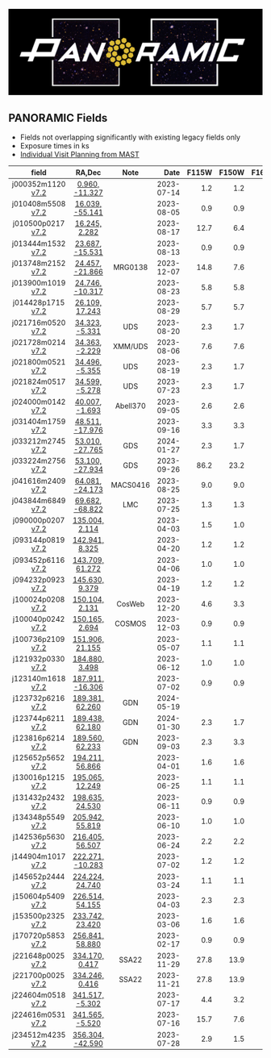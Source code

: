 
![Alt text](PanoramicLogo.png?raw=true "PanoramicLogo")

PANORAMIC Fields
----------------

- Fields not overlapping significantly with existing legacy fields only
- Exposure times in ks
- [Individual Visit Planning from MAST](https://www.stsci.edu/cgi-bin/get-visit-status?id=2514&markupFormat=html&observatory=JWST)

| field        | RA,Dec             | Note   | Date       | F115W  | F150W  | F162M  | F182M  | F200W  | F210M  | F277W  | F300M  | F356W  | F410M  | F430M  | F444W  | F460M  |
| :----------: | :----------------: | :----: | ----------:|-------:|-------:|-------:|-------:|-------:|-------:|-------:|-------:|-------:|-------:|-------:|-------:|-------:|
| j000352m1120  [v7.2](https://s3.amazonaws.com/grizli-panoramic/mosaics/v7.2/j000352m1120/index.html) | [   0.960,  -11.327](https://s3.amazonaws.com/grizli-v2/ClusterTiles/Map/panoramic-j000352m1120/index.html?coord=0.960,-11.327) |  | 2023-07-14 |   1.2  |   1.2  |        |        |   1.2  |        |   1.2  |        |   1.2  |        |        |   1.2  |        |
| j010408m5508  [v7.2](https://s3.amazonaws.com/grizli-panoramic/mosaics/v7.2/j010408m5508/index.html) | [  16.039,  -55.141](https://s3.amazonaws.com/grizli-v2/ClusterTiles/Map/panoramic-j010408m5508/index.html?coord=16.039,-55.141) |  | 2023-08-05 |   0.9  |   0.9  |        |        |   0.9  |        |   0.9  |        |   0.9  |        |        |   0.9  |        |
| j010500p0217  [v7.2](https://s3.amazonaws.com/grizli-panoramic/mosaics/v7.2/j010500p0217/index.html) | [  16.245,    2.282](https://s3.amazonaws.com/grizli-v2/ClusterTiles/Map/panoramic-j010500p0217/index.html?coord=16.245,2.282) |  | 2023-08-17 |  12.7  |   6.4  |        |        |   7.6  |        |   7.6  |        |   6.4  |  12.7  |        |        |        |
| j013444m1532  [v7.2](https://s3.amazonaws.com/grizli-panoramic/mosaics/v7.2/j013444m1532/index.html) | [  23.687,  -15.531](https://s3.amazonaws.com/grizli-v2/ClusterTiles/Map/panoramic-j013444m1532/index.html?coord=23.687,-15.531) |  | 2023-08-13 |   0.9  |   0.9  |        |        |   0.9  |        |   0.9  |        |   0.9  |        |        |   0.9  |        |
| j013748m2152  [v7.2](https://s3.amazonaws.com/grizli-panoramic/mosaics/v7.2/j013748m2152/index.html) | [  24.457,  -21.866](https://s3.amazonaws.com/grizli-v2/ClusterTiles/Map/j013804m2156/index.html?coord=24.457,-21.866) | MRG0138 | 2023-12-07 |  14.8  |   7.6  |        |        |   7.2  |        |   7.2  |        |   7.2  |   7.6  |        |   7.6  |        |
| j013900m1019  [v7.2](https://s3.amazonaws.com/grizli-panoramic/mosaics/v7.2/j013900m1019/index.html) | [  24.746,  -10.317](https://s3.amazonaws.com/grizli-v2/ClusterTiles/Map/panoramic-j013900m1019/index.html?coord=24.746,-10.317) |  | 2023-08-23 |   5.8  |   5.8  |        |        |   5.8  |        |   5.8  |        |   5.8  |        |        |   5.8  |        |
| j014428p1715  [v7.2](https://s3.amazonaws.com/grizli-panoramic/mosaics/v7.2/j014428p1715/index.html) | [  26.109,   17.243](https://s3.amazonaws.com/grizli-v2/ClusterTiles/Map/panoramic-j014428p1715/index.html?coord=26.109,17.243) |  | 2023-08-29 |   5.7  |   5.7  |        |        |   5.7  |        |   5.7  |        |   5.7  |        |        |   5.7  |        |
| j021716m0520  [v7.2](https://s3.amazonaws.com/grizli-panoramic/mosaics/v7.2/j021716m0520/index.html) | [  34.323,   -5.331](https://s3.amazonaws.com/grizli-v2/ClusterTiles/Map/uds/index.html?coord=34.323,-5.331) | UDS | 2023-08-20 |   2.3  |   1.7  |        |        |   1.5  |        |   1.5  |        |   1.7  |        |        |   2.3  |        |
| j021728m0214  [v7.2](https://s3.amazonaws.com/grizli-panoramic/mosaics/v7.2/j021728m0214/index.html) | [  34.363,   -2.229](https://s3.amazonaws.com/grizli-v2/ClusterTiles/Map/panoramic-j021728m0214/index.html?coord=34.363,-2.229) | XMM/UDS | 2023-08-06 |   7.6  |   7.6  |        |        |   3.8  |        |   3.8  |        |   7.6  |        |        |   7.6  |        |
| j021800m0521  [v7.2](https://s3.amazonaws.com/grizli-panoramic/mosaics/v7.2/j021800m0521/index.html) | [  34.496,   -5.355](https://s3.amazonaws.com/grizli-v2/ClusterTiles/Map/uds/index.html?coord=34.496,-5.355) | UDS | 2023-08-19 |   2.3  |   1.7  |        |        |   1.5  |        |   1.5  |        |   1.7  |        |        |   2.3  |        |
| j021824m0517  [v7.2](https://s3.amazonaws.com/grizli-panoramic/mosaics/v7.2/j021824m0517/index.html) | [  34.599,   -5.278](https://s3.amazonaws.com/grizli-v2/ClusterTiles/Map/uds/index.html?coord=34.599,-5.278) | UDS | 2023-07-23 |   2.3  |   1.7  |        |        |   1.5  |        |   1.5  |        |   1.7  |        |        |   2.3  |        |
| j024000m0142  [v7.2](https://s3.amazonaws.com/grizli-panoramic/mosaics/v7.2/j024000m0142/index.html) | [  40.007,   -1.693](https://s3.amazonaws.com/grizli-v2/ClusterTiles/Map/abell370/jwst.html?coord=40.007,-1.693) | Abell370 | 2023-09-05 |   2.6  |   2.6  |        |        |   2.6  |        |   2.6  |        |   2.6  |        |        |   2.6  |        |
| j031404m1759  [v7.2](https://s3.amazonaws.com/grizli-panoramic/mosaics/v7.2/j031404m1759/index.html) | [  48.511,  -17.976](https://s3.amazonaws.com/grizli-v2/ClusterTiles/Map/panoramic-j031404m1759/index.html?coord=48.511,-17.976) |  | 2023-09-16 |   3.3  |   3.3  |        |        |   3.3  |        |   3.3  |        |   3.3  |        |        |   3.3  |        |
| j033212m2745  [v7.2](https://s3.amazonaws.com/grizli-panoramic/mosaics/v7.2/j033212m2745/index.html) | [  53.010,  -27.765](https://s3.amazonaws.com/grizli-v2/ClusterTiles/Map/gds/jwst.html?coord=53.010,-27.765) | GDS | 2024-01-27 |   2.3  |   1.7  |        |        |   1.5  |        |   1.5  |        |   1.7  |        |        |   2.3  |        |
| j033224m2756  [v7.2](https://s3.amazonaws.com/grizli-panoramic/mosaics/v7.2/j033224m2756/index.html) | [  53.100,  -27.934](https://s3.amazonaws.com/grizli-v2/ClusterTiles/Map/gds/jwst.html?coord=53.100,-27.934) | GDS | 2023-09-26 |  86.2  |  23.2  |        |        |  11.7  |        |  22.7  |        |  23.2  |  44.0  |        |  31.3  |        |
| j041616m2409  [v7.2](https://s3.amazonaws.com/grizli-panoramic/mosaics/v7.2/j041616m2409/index.html) | [  64.081,  -24.173](https://s3.amazonaws.com/grizli-v2/ClusterTiles/Map/panoramic-j041616m2409/index.html?coord=64.081,-24.173) | MACS0416 | 2023-08-25 |   9.0  |   9.0  |        |        |   9.0  |        |   9.0  |        |   9.0  |        |        |   9.0  |        |
| j043844m6849  [v7.2](https://s3.amazonaws.com/grizli-panoramic/mosaics/v7.2/j043844m6849/index.html) | [  69.682,  -68.822](https://s3.amazonaws.com/grizli-v2/ClusterTiles/Map/panoramic-j043844m6849/index.html?coord=69.682,-68.822) | LMC | 2023-07-25 |   1.3  |   1.3  |        |        |   1.3  |        |   1.3  |        |   1.3  |        |        |   1.3  |        |
| j090000p0207  [v7.2](https://s3.amazonaws.com/grizli-panoramic/mosaics/v7.2/j090000p0207/index.html) | [ 135.004,    2.114](https://s3.amazonaws.com/grizli-v2/ClusterTiles/Map/panoramic-j090000p0207/index.html?coord=135.004,2.114) |  | 2023-04-03 |   1.5  |   1.0  |        |        |        |        |        |        |   1.0  |        |        |   1.5  |        |
| j093144p0819  [v7.2](https://s3.amazonaws.com/grizli-panoramic/mosaics/v7.2/j093144p0819/index.html) | [ 142.941,    8.325](https://s3.amazonaws.com/grizli-v2/ClusterTiles/Map/panoramic-j093144p0819/index.html?coord=142.941,8.325) |  | 2023-04-20 |   1.2  |   1.2  |        |        |   1.2  |        |   1.2  |        |   1.2  |        |        |   1.2  |        |
| j093452p6116  [v7.2](https://s3.amazonaws.com/grizli-panoramic/mosaics/v7.2/j093452p6116/index.html) | [ 143.709,   61.272](https://s3.amazonaws.com/grizli-v2/ClusterTiles/Map/panoramic-j093452p6116/index.html?coord=143.709,61.272) |  | 2023-04-06 |   1.0  |   1.0  |        |        |        |        |   1.0  |        |   1.0  |        |        |        |        |
| j094232p0923  [v7.2](https://s3.amazonaws.com/grizli-panoramic/mosaics/v7.2/j094232p0923/index.html) | [ 145.630,    9.379](https://s3.amazonaws.com/grizli-v2/ClusterTiles/Map/panoramic-j094232p0923/index.html?coord=145.630,9.379) |  | 2023-04-19 |   1.2  |   1.2  |        |        |   1.2  |        |   1.2  |        |   1.2  |        |        |   1.2  |        |
| j100024p0208  [v7.2](https://s3.amazonaws.com/grizli-panoramic/mosaics/v7.2/j100024p0208/index.html) | [ 150.104,    2.131](https://s3.amazonaws.com/grizli-v2/ClusterTiles/Map/cos/index.html?coord=150.104,2.131) | CosWeb | 2023-12-20 |   4.6  |   3.3  |        |        |   3.1  |        |   3.1  |        |   3.3  |        |        |   4.6  |        |
| j100040p0242  [v7.2](https://s3.amazonaws.com/grizli-panoramic/mosaics/v7.2/j100040p0242/index.html) | [ 150.165,    2.694](https://s3.amazonaws.com/grizli-v2/ClusterTiles/Map/cos/index.html?coords=150.1666670,2.7000000) | COSMOS | 2023-12-03 |   0.9  |   0.9  |        |        |   0.9  |        |   0.9  |        |   0.9  |        |        |   0.9  |        |
| j100736p2109  [v7.2](https://s3.amazonaws.com/grizli-panoramic/mosaics/v7.2/j100736p2109/index.html) | [ 151.906,   21.155](https://s3.amazonaws.com/grizli-v2/ClusterTiles/Map/panoramic-j100736p2109/index.html?coord=151.906,21.155) |  | 2023-05-07 |   1.1  |   1.1  |        |        |   1.1  |        |   1.1  |        |   1.1  |        |        |   1.1  |        |
| j121932p0330  [v7.2](https://s3.amazonaws.com/grizli-panoramic/mosaics/v7.2/j121932p0330/index.html) | [ 184.880,    3.498](https://s3.amazonaws.com/grizli-v2/ClusterTiles/Map/panoramic-j121932p0330/index.html?coord=184.880,3.498) |  | 2023-06-12 |   1.0  |   1.0  |        |        |   1.0  |        |   1.0  |        |   1.0  |        |        |   1.0  |        |
| j123140m1618  [v7.2](https://s3.amazonaws.com/grizli-panoramic/mosaics/v7.2/j123140m1618/index.html) | [ 187.911,  -16.306](https://s3.amazonaws.com/grizli-v2/ClusterTiles/Map/panoramic-j123140m1618/index.html?coord=187.911,-16.306) |  | 2023-07-02 |   0.9  |   0.9  |        |        |   0.9  |        |   0.9  |        |   0.9  |        |        |   0.9  |        |
| j123732p6216  [v7.2](https://s3.amazonaws.com/grizli-panoramic/mosaics/v7.2/j123732p6216/index.html) | [ 189.381,   62.260](https://s3.amazonaws.com/grizli-v2/ClusterTiles/Map/gdn/jwst.html?coord=189.3994832,62.2906066) | GDN | 2024-05-19 |        |        |   5.7  |   5.7  |        |   5.7  |        |   5.7  |        |        |   5.7  |        |   5.7  |
| j123744p6211  [v7.2](https://s3.amazonaws.com/grizli-panoramic/mosaics/v7.2/j123744p6211/index.html) | [ 189.438,   62.180](https://s3.amazonaws.com/grizli-v2/ClusterTiles/Map/gdn/jwst.html?coord=189.3994832,62.2906066) | GDN | 2024-01-30 |   2.3  |   1.7  |        |        |   1.5  |        |   1.5  |        |   1.7  |        |        |   2.3  |        |
| j123816p6214  [v7.2](https://s3.amazonaws.com/grizli-panoramic/mosaics/v7.2/j123816p6214/index.html) | [ 189.560,   62.233](https://s3.amazonaws.com/grizli-v2/ClusterTiles/Map/gdn/jwst.html?coord=189.3994832,62.2906066) | GDN | 2023-09-03 |   2.3  |   3.3  |        |        |   1.5  |        |   1.5  |        |   3.3  |        |        |   2.3  |        |
| j125652p5652  [v7.2](https://s3.amazonaws.com/grizli-panoramic/mosaics/v7.2/j125652p5652/index.html) | [ 194.211,   56.866](https://s3.amazonaws.com/grizli-v2/ClusterTiles/Map/panoramic-j125652p5652/index.html?coord=194.211,56.866) |  | 2023-04-01 |   1.6  |   1.6  |        |        |   1.6  |        |   1.6  |        |   1.6  |        |        |   1.6  |        |
| j130016p1215  [v7.2](https://s3.amazonaws.com/grizli-panoramic/mosaics/v7.2/j130016p1215/index.html) | [ 195.065,   12.249](https://s3.amazonaws.com/grizli-v2/ClusterTiles/Map/panoramic-j130016p1215/index.html?coord=195.065,12.249) |  | 2023-06-25 |   1.1  |   1.1  |        |        |   1.1  |        |   1.1  |        |   1.1  |        |        |   1.1  |        |
| j131432p2432  [v7.2](https://s3.amazonaws.com/grizli-panoramic/mosaics/v7.2/j131432p2432/index.html) | [ 198.635,   24.530](https://s3.amazonaws.com/grizli-v2/ClusterTiles/Map/panoramic-j131432p2432/index.html?coord=198.635,24.530) |  | 2023-06-11 |   0.9  |   0.9  |        |        |   0.9  |        |   0.9  |        |   0.9  |        |        |   0.9  |        |
| j134348p5549  [v7.2](https://s3.amazonaws.com/grizli-panoramic/mosaics/v7.2/j134348p5549/index.html) | [ 205.942,   55.819](https://s3.amazonaws.com/grizli-v2/ClusterTiles/Map/panoramic-j134348p5549/index.html?coord=205.942,55.819) |  | 2023-06-10 |   1.0  |   1.0  |        |        |   1.0  |        |   1.0  |        |   1.0  |        |        |   1.0  |        |
| j142536p5630  [v7.2](https://s3.amazonaws.com/grizli-panoramic/mosaics/v7.2/j142536p5630/index.html) | [ 216.405,   56.507](https://s3.amazonaws.com/grizli-v2/ClusterTiles/Map/panoramic-j142536p5630/index.html?coord=216.405,56.507) |  | 2023-06-24 |   2.2  |   2.2  |        |        |   2.2  |        |   2.2  |        |   2.2  |        |        |   2.2  |        |
| j144904m1017  [v7.2](https://s3.amazonaws.com/grizli-panoramic/mosaics/v7.2/j144904m1017/index.html) | [ 222.271,  -10.283](https://s3.amazonaws.com/grizli-v2/ClusterTiles/Map/panoramic-j144904m1017/index.html?coord=222.271,-10.283) |  | 2023-07-02 |   1.2  |   1.2  |        |        |   1.2  |        |   1.2  |        |   1.2  |        |        |   1.2  |        |
| j145652p2444  [v7.2](https://s3.amazonaws.com/grizli-panoramic/mosaics/v7.2/j145652p2444/index.html) | [ 224.224,   24.740](https://s3.amazonaws.com/grizli-v2/ClusterTiles/Map/panoramic-j145652p2444/index.html?coord=224.224,24.740) |  | 2023-03-24 |   1.1  |   1.1  |        |        |        |        |   1.1  |        |   1.1  |        |        |        |        |
| j150604p5409  [v7.2](https://s3.amazonaws.com/grizli-panoramic/mosaics/v7.2/j150604p5409/index.html) | [ 226.514,   54.155](https://s3.amazonaws.com/grizli-v2/ClusterTiles/Map/panoramic-j150604p5409/index.html?coord=226.514,54.155) |  | 2023-04-03 |   2.3  |   2.3  |        |        |        |        |   2.3  |        |   2.3  |        |        |        |        |
| j153500p2325  [v7.2](https://s3.amazonaws.com/grizli-panoramic/mosaics/v7.2/j153500p2325/index.html) | [ 233.742,   23.420](https://s3.amazonaws.com/grizli-v2/ClusterTiles/Map/panoramic-j153500p2325/index.html?coord=233.742,23.420) |  | 2023-03-06 |   1.6  |   1.6  |        |        |   1.6  |        |   1.6  |        |   1.6  |        |        |   1.6  |        |
| j170720p5853  [v7.2](https://s3.amazonaws.com/grizli-panoramic/mosaics/v7.2/j170720p5853/index.html) | [ 256.841,   58.880](https://s3.amazonaws.com/grizli-v2/ClusterTiles/Map/panoramic-j170720p5853/index.html?coord=256.841,58.880) |  | 2023-02-17 |   0.9  |   0.9  |        |        |   0.9  |        |   0.9  |        |   0.9  |        |        |   0.9  |        |
| j221648p0025  [v7.2](https://s3.amazonaws.com/grizli-panoramic/mosaics/v7.2/j221648p0025/index.html) | [ 334.170,    0.417](https://s3.amazonaws.com/grizli-v2/ClusterTiles/Map/panoramic-j221700p0025/index.html?coord=334.170,0.417) | SSA22 | 2023-11-29 |  27.8  |  13.9  |        |        |  13.9  |        |  13.9  |        |  13.9  |  13.9  |        |  13.9  |        |
| j221700p0025  [v7.2](https://s3.amazonaws.com/grizli-panoramic/mosaics/v7.2/j221700p0025/index.html) | [ 334.246,    0.416](https://s3.amazonaws.com/grizli-v2/ClusterTiles/Map/panoramic-j221700p0025/index.html?coord=334.246,0.416) | SSA22 | 2023-11-21 |  27.8  |  13.9  |        |        |  13.9  |        |  13.9  |        |  13.9  |  13.9  |        |  13.9  |        |
| j224604m0518  [v7.2](https://s3.amazonaws.com/grizli-panoramic/mosaics/v7.2/j224604m0518/index.html) | [ 341.517,   -5.302](https://s3.amazonaws.com/grizli-v2/ClusterTiles/Map/panoramic-j224612m0527/index.html?coord=341.517,-5.302) |  | 2023-07-17 |   4.4  |   3.2  |        |        |   2.1  |        |   2.1  |        |   3.2  |        |        |   4.4  |        |
| j224616m0531  [v7.2](https://s3.amazonaws.com/grizli-panoramic/mosaics/v7.2/j224616m0531/index.html) | [ 341.565,   -5.520](https://s3.amazonaws.com/grizli-v2/ClusterTiles/Map/panoramic-j224612m0527/index.html?coord=341.565,-5.520) |  | 2023-07-16 |  15.7  |   7.6  |        |        |   9.4  |        |   9.4  |        |   7.6  |   6.3  |        |   9.4  |        |
| j234512m4235  [v7.2](https://s3.amazonaws.com/grizli-panoramic/mosaics/v7.2/j234512m4235/index.html) | [ 356.304,  -42.590](https://s3.amazonaws.com/grizli-v2/ClusterTiles/Map/panoramic-j234512m4235/index.html?coord=356.304,-42.590) |  | 2023-07-28 |   2.9  |   1.5  |        |        |   0.9  |        |   0.9  |        |   1.5  |   1.5  |        |   1.5  |        |
